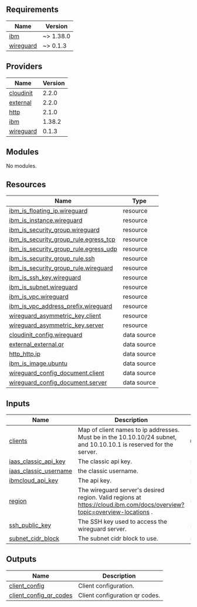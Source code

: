## Requirements

| Name | Version |
|------|---------|
| <a name="requirement_ibm"></a> [ibm](#requirement\_ibm) | ~> 1.38.0 |
| <a name="requirement_wireguard"></a> [wireguard](#requirement\_wireguard) | ~> 0.1.3 |

## Providers

| Name | Version |
|------|---------|
| <a name="provider_cloudinit"></a> [cloudinit](#provider\_cloudinit) | 2.2.0 |
| <a name="provider_external"></a> [external](#provider\_external) | 2.2.0 |
| <a name="provider_http"></a> [http](#provider\_http) | 2.1.0 |
| <a name="provider_ibm"></a> [ibm](#provider\_ibm) | 1.38.2 |
| <a name="provider_wireguard"></a> [wireguard](#provider\_wireguard) | 0.1.3 |

## Modules

No modules.

## Resources

| Name | Type |
|------|------|
| [ibm_is_floating_ip.wireguard](https://registry.terraform.io/providers/IBM-Cloud/ibm/latest/docs/resources/is_floating_ip) | resource |
| [ibm_is_instance.wireguard](https://registry.terraform.io/providers/IBM-Cloud/ibm/latest/docs/resources/is_instance) | resource |
| [ibm_is_security_group.wireguard](https://registry.terraform.io/providers/IBM-Cloud/ibm/latest/docs/resources/is_security_group) | resource |
| [ibm_is_security_group_rule.egress_tcp](https://registry.terraform.io/providers/IBM-Cloud/ibm/latest/docs/resources/is_security_group_rule) | resource |
| [ibm_is_security_group_rule.egress_udp](https://registry.terraform.io/providers/IBM-Cloud/ibm/latest/docs/resources/is_security_group_rule) | resource |
| [ibm_is_security_group_rule.ssh](https://registry.terraform.io/providers/IBM-Cloud/ibm/latest/docs/resources/is_security_group_rule) | resource |
| [ibm_is_security_group_rule.wireguard](https://registry.terraform.io/providers/IBM-Cloud/ibm/latest/docs/resources/is_security_group_rule) | resource |
| [ibm_is_ssh_key.wireguard](https://registry.terraform.io/providers/IBM-Cloud/ibm/latest/docs/resources/is_ssh_key) | resource |
| [ibm_is_subnet.wireguard](https://registry.terraform.io/providers/IBM-Cloud/ibm/latest/docs/resources/is_subnet) | resource |
| [ibm_is_vpc.wireguard](https://registry.terraform.io/providers/IBM-Cloud/ibm/latest/docs/resources/is_vpc) | resource |
| [ibm_is_vpc_address_prefix.wireguard](https://registry.terraform.io/providers/IBM-Cloud/ibm/latest/docs/resources/is_vpc_address_prefix) | resource |
| [wireguard_asymmetric_key.client](https://registry.terraform.io/providers/OJFord/wireguard/latest/docs/resources/asymmetric_key) | resource |
| [wireguard_asymmetric_key.server](https://registry.terraform.io/providers/OJFord/wireguard/latest/docs/resources/asymmetric_key) | resource |
| [cloudinit_config.wireguard](https://registry.terraform.io/providers/hashicorp/cloudinit/latest/docs/data-sources/config) | data source |
| [external_external.qr](https://registry.terraform.io/providers/hashicorp/external/latest/docs/data-sources/external) | data source |
| [http_http.ip](https://registry.terraform.io/providers/hashicorp/http/latest/docs/data-sources/http) | data source |
| [ibm_is_image.ubuntu](https://registry.terraform.io/providers/IBM-Cloud/ibm/latest/docs/data-sources/is_image) | data source |
| [wireguard_config_document.client](https://registry.terraform.io/providers/OJFord/wireguard/latest/docs/data-sources/config_document) | data source |
| [wireguard_config_document.server](https://registry.terraform.io/providers/OJFord/wireguard/latest/docs/data-sources/config_document) | data source |

## Inputs

| Name | Description | Type | Default | Required |
|------|-------------|------|---------|:--------:|
| <a name="input_clients"></a> [clients](#input\_clients) | Map of client names to ip addresses. Must be in the 10.10.10/24 subnet, and 10.10.10.1 is reserved for the server. | `map(string)` | <pre>{<br>  "default": "10.10.10.2"<br>}</pre> | no |
| <a name="input_iaas_classic_api_key"></a> [iaas\_classic\_api\_key](#input\_iaas\_classic\_api\_key) | The classic api key. | `string` | n/a | yes |
| <a name="input_iaas_classic_username"></a> [iaas\_classic\_username](#input\_iaas\_classic\_username) | the classic username. | `string` | n/a | yes |
| <a name="input_ibmcloud_api_key"></a> [ibmcloud\_api\_key](#input\_ibmcloud\_api\_key) | The api key. | `string` | n/a | yes |
| <a name="input_region"></a> [region](#input\_region) | The wireguard server's desired region. Valid regions at https://cloud.ibm.com/docs/overview?topic=overview-locations . | `string` | n/a | yes |
| <a name="input_ssh_public_key"></a> [ssh\_public\_key](#input\_ssh\_public\_key) | The SSH key used to access the wireguard server. | `string` | n/a | yes |
| <a name="input_subnet_cidr_block"></a> [subnet\_cidr\_block](#input\_subnet\_cidr\_block) | The subnet cidr block to use. | `string` | `"10.0.1.0/24"` | no |

## Outputs

| Name | Description |
|------|-------------|
| <a name="output_client_config"></a> [client\_config](#output\_client\_config) | Client configuration. |
| <a name="output_client_config_qr_codes"></a> [client\_config\_qr\_codes](#output\_client\_config\_qr\_codes) | Client configuration qr codes. |
